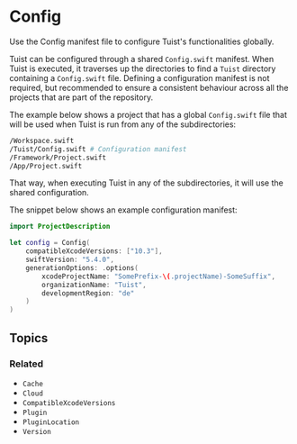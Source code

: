 # Config

Use the Config manifest file to configure Tuist's functionalities globally.

Tuist can be configured through a shared `Config.swift` manifest.
When Tuist is executed, it traverses up the directories to find a `Tuist` directory containing a `Config.swift` file.
Defining a configuration manifest is not required, but recommended to ensure a consistent behaviour across all the projects that are part of the repository.

The example below shows a project that has a global `Config.swift` file that will be used when Tuist is run from any of the subdirectories:

```bash
/Workspace.swift
/Tuist/Config.swift # Configuration manifest
/Framework/Project.swift
/App/Project.swift
```

That way, when executing Tuist in any of the subdirectories, it will use the shared configuration.

The snippet below shows an example configuration manifest:

```swift
import ProjectDescription

let config = Config(
    compatibleXcodeVersions: ["10.3"],
    swiftVersion: "5.4.0",
    generationOptions: .options(
        xcodeProjectName: "SomePrefix-\(.projectName)-SomeSuffix",
        organizationName: "Tuist",
        developmentRegion: "de"
    )
)
```

## Topics

### Related

- ``Cache``
- ``Cloud``
- ``CompatibleXcodeVersions``
- ``Plugin``
- ``PluginLocation``
- ``Version``
